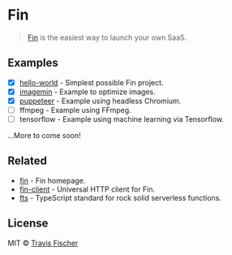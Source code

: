 # Fin

> [Fin](https://functional-income.com) is the easiest way to launch your own SaaS.

## Examples

- [x] [hello-world](./hello-world) - Simplest possible Fin project.
- [x] [imagemin](./imagemin) - Example to optimize images.
- [x] [puppeteer](./puppeteer) - Example using headless Chromium.
- [ ] ffmpeg - Example using FFmpeg.
- [ ] tensorflow - Example using machine learning via Tensorflow.

...More to come soon!

## Related

- [fin](https://functional-income.com) - Fin homepage.
- [fin-client](https://github.com/functional-income/fin-client) - Universal HTTP client for Fin.
- [fts](https://github.com/transitive-bullshit/functional-typescript) - TypeScript standard for rock solid serverless functions.

## License

MIT © [Travis Fischer](https://transitivebullsh.it)
